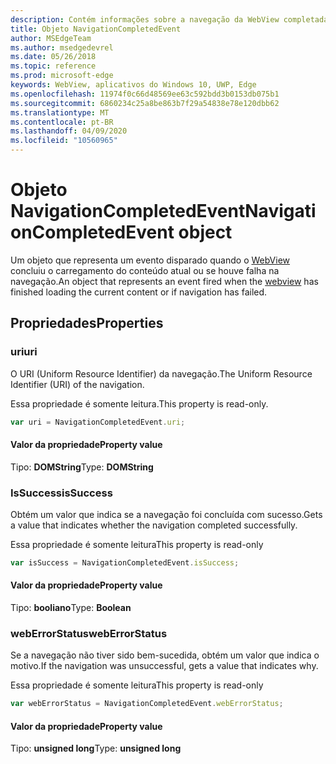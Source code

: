 ```yaml
---
description: Contém informações sobre a navegação da WebView completada
title: Objeto NavigationCompletedEvent
author: MSEdgeTeam
ms.author: msedgedevrel
ms.date: 05/26/2018
ms.topic: reference
ms.prod: microsoft-edge
keywords: WebView, aplicativos do Windows 10, UWP, Edge
ms.openlocfilehash: 11974f0c66d48569ee63c592bdd3b0153db075b1
ms.sourcegitcommit: 6860234c25a8be863b7f29a54838e78e120dbb62
ms.translationtype: MT
ms.contentlocale: pt-BR
ms.lasthandoff: 04/09/2020
ms.locfileid: "10560965"
---
```

# <span data-ttu-id="410ce-104">Objeto NavigationCompletedEvent</span><span class="sxs-lookup"><span data-stu-id="410ce-104">NavigationCompletedEvent object</span></span>

<span data-ttu-id="410ce-105">Um objeto que representa um evento disparado quando o [WebView](../webview.md) concluiu o carregamento do conteúdo atual ou se houve falha na navegação.</span><span class="sxs-lookup"><span data-stu-id="410ce-105">An object that represents an event fired when the [webview](../webview.md) has finished loading the current content or if navigation has failed.</span></span>

## <span data-ttu-id="410ce-106">Propriedades</span><span class="sxs-lookup"><span data-stu-id="410ce-106">Properties</span></span>
    
### <span data-ttu-id="410ce-107">uri</span><span class="sxs-lookup"><span data-stu-id="410ce-107">uri</span></span>

<span data-ttu-id="410ce-108">O URI (Uniform Resource Identifier) da navegação.</span><span class="sxs-lookup"><span data-stu-id="410ce-108">The Uniform Resource Identifier (URI) of the navigation.</span></span>

<span data-ttu-id="410ce-109">Essa propriedade é somente leitura.</span><span class="sxs-lookup"><span data-stu-id="410ce-109">This property is read-only.</span></span>

```js
var uri = NavigationCompletedEvent.uri;
```

#### <span data-ttu-id="410ce-110">Valor da propriedade</span><span class="sxs-lookup"><span data-stu-id="410ce-110">Property value</span></span>
<span data-ttu-id="410ce-111">Tipo: **DOMString**</span><span class="sxs-lookup"><span data-stu-id="410ce-111">Type: **DOMString**</span></span>

### <span data-ttu-id="410ce-112">IsSuccess</span><span class="sxs-lookup"><span data-stu-id="410ce-112">isSuccess</span></span>

<span data-ttu-id="410ce-113">Obtém um valor que indica se a navegação foi concluída com sucesso.</span><span class="sxs-lookup"><span data-stu-id="410ce-113">Gets a value that indicates whether the navigation completed successfully.</span></span>

<span data-ttu-id="410ce-114">Essa propriedade é somente leitura</span><span class="sxs-lookup"><span data-stu-id="410ce-114">This property is read-only</span></span>

```js
var isSuccess = NavigationCompletedEvent.isSuccess;
```

#### <span data-ttu-id="410ce-115">Valor da propriedade</span><span class="sxs-lookup"><span data-stu-id="410ce-115">Property value</span></span>
<span data-ttu-id="410ce-116">Tipo: **booliano**</span><span class="sxs-lookup"><span data-stu-id="410ce-116">Type: **Boolean**</span></span>

### <span data-ttu-id="410ce-117">webErrorStatus</span><span class="sxs-lookup"><span data-stu-id="410ce-117">webErrorStatus</span></span>

<span data-ttu-id="410ce-118">Se a navegação não tiver sido bem-sucedida, obtém um valor que indica o motivo.</span><span class="sxs-lookup"><span data-stu-id="410ce-118">If the navigation was unsuccessful, gets a value that indicates why.</span></span>

<span data-ttu-id="410ce-119">Essa propriedade é somente leitura</span><span class="sxs-lookup"><span data-stu-id="410ce-119">This property is read-only</span></span>

```js
var webErrorStatus = NavigationCompletedEvent.webErrorStatus;
```

#### <span data-ttu-id="410ce-120">Valor da propriedade</span><span class="sxs-lookup"><span data-stu-id="410ce-120">Property value</span></span>
<span data-ttu-id="410ce-121">Tipo: **unsigned long**</span><span class="sxs-lookup"><span data-stu-id="410ce-121">Type: **unsigned long**</span></span>
